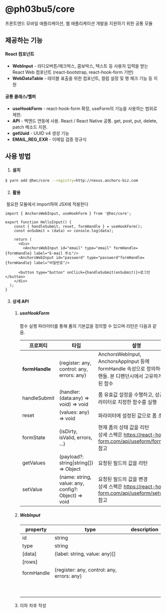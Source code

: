 # @ph03bu5/core



프론트엔드 모바일 애플리케이션, 웹 애플리케이션 개발을 지원하기 위한 공통 모듈



## 제공하는 기능

#### 	React 컴포넌트

- **WebInput** - 라디오버튼/체크박스, 콤보박스, 텍스트 등 사용자 입력을 받는 React Web 컴포넌트
  (react-bootstrap, react-hook-form 기반)
- **WebDataTable** - 테이블 표출을 위한 컴포넌트, 컬럼 설정 및 행 체크 기능 등 지원

#### 	공통 클래스/헬퍼

- **useHookForm** - react-hook-form 확장, useForm의 기능을 사용하는 범위로 제한.
- **API** - 백엔드 연동에 사용. React / React Native 공통. get, post, put, delete, patch 메소드 지원.
- **getUuid** - UUID v4 생성 기능
- **EMAIL_REG_EXR** - 이메일 검증 정규식

## 사용 방법

1. #### 설치

```sh
$ yarn add @hec/core --registry=http://nexus.anchors-biz.com
```



2. #### 활용

​	필요한 모듈에서 import하여 JSX에 적용한다

```react
import { AnchorsWebInput, useHookForm } from '@hec/core';

export function HelloInput() {
	const { handleSubmit, reset, formHandle } = useHookForm();
	const onSubmit = (data) => console.log(data);
	
	return (
	  <div>
	    <AnchorsWebInput id="email" type="email" formHandle={formHandle} label="E-mail 주소"/>
      <AnchorsWebInput id="password" type="password"formHandle={formHandle} label="비밀번호"/>
      
      <button type="button" onClick={handleSubmit(onSubmit)}>로그인</button>
    </div>
  );  
}
```



3. #### 상세 API

   1. ##### useHookForm

      함수 실행 파라미터를 통해 폼의 기본값을 정의할 수 있으며 리턴은 다음과 같음.

      | 프로퍼티       | 타입                                                | 설명                                                         |
      | -------------- | --------------------------------------------------- | ------------------------------------------------------------ |
      | **formHandle** | {register: any, control: any, errors: any}          | AnchorsWebInput, AnchorsAppInput 등에 formHandle 속성으로 정의하는 폼 핸들. 본 디펜던시에서 고유하게 추가된 함수 |
      | handleSubmit   | (handler: (data:any) => void) => void               | 폼 유효값 설정을 수행하고, 성공시 파라미터로 지정한 함수를 실행 |
      | reset          | (values: any) => void                               | 파라미터에 설정된 값으로 폼 초기화                           |
      | formState      | {isDirty, isValid, errors, ...}                     | 현재 폼의 상태 값을 리턴<br />상세 스펙은 https://react-hook-form.com/api/useform/formstate 참고 |
      | getValues      | (payload?: string\|string[]) => Object              | 요청된 필드의 값을 리턴                                      |
      | setValue       | (name: string, value: any, config?: Object) => void | 요청된 필드의 값을 변경<br />상세 스펙은 https://react-hook-form.com/api/useform/setvalue 참고 |

      

   2. ##### WebInput

      | property   | type                                       | description |
      | ---------- | ------------------------------------------ | ----------- |
      | id         | string                                     |             |
      | type       | string                                     |             |
      | [data]     | {label: string, value: any}[]              |             |
      | [rows]     |                                            |             |
      | formHandle | {register: any, control: any, errors: any} |             |
      |            |                                            |             |
      |            |                                            |             |
      |            |                                            |             |
      |            |                                            |             |
      |            |                                            |             |
      |            |                                            |             |
      |            |                                            |             |
      |            |                                            |             |
      |            |                                            |             |

      

   3. 이하 차후 작성
